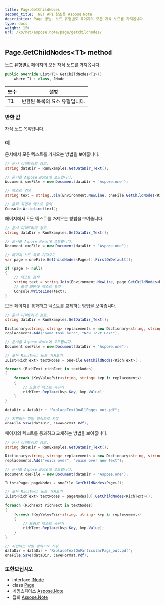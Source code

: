 ```yaml
---
title: Page.GetChildNodes
second_title: .NET API 참조용 Aspose.Note
description: Page 방법. 노드 유형별로 페이지의 모든 자식 노드를 가져옵니다.
type: docs
weight: 150
url: /ko/net/aspose.note/page/getchildnodes/
---
```

## Page.GetChildNodes&lt;T1&gt; method

노드 유형별로 페이지의 모든 자식 노드를 가져옵니다.

```csharp
public override List<T1> GetChildNodes<T1>()
    where T1 : class, INode
```

| 모수 | 설명 |
| --- | --- |
| T1 | 반환된 목록의 요소 유형입니다. |

### 반환 값

자식 노드 목록입니다.

### 예

문서에서 모든 텍스트를 가져오는 방법을 보여줍니다.

```csharp
// 문서 디렉토리의 경로.
string dataDir = RunExamples.GetDataDir_Text();

// 문서를 Aspose.Note에 로드합니다.
Document oneFile = new Document(dataDir + "Aspose.one");

// 텍스트 검색
string text = string.Join(Environment.NewLine, oneFile.GetChildNodes<RichText>().Select(e => e.Text)) + Environment.NewLine;

// 출력 화면에 텍스트 출력
Console.WriteLine(text);
```

페이지에서 모든 텍스트를 가져오는 방법을 보여줍니다.

```csharp
// 문서 디렉토리의 경로.
string dataDir = RunExamples.GetDataDir_Text();

// 문서를 Aspose.Note에 로드합니다.
Document oneFile = new Document(dataDir + "Aspose.one");

// 페이지 노드 목록 가져오기
var page = oneFile.GetChildNodes<Page>().FirstOrDefault();

if (page != null)
{
    // 텍스트 검색
    string text = string.Join(Environment.NewLine, page.GetChildNodes<RichText>().Select(e => e.Text)) + Environment.NewLine;
    // 출력 화면에 텍스트 출력
    Console.WriteLine(text);
}
```

모든 페이지를 통과하고 텍스트를 교체하는 방법을 보여줍니다.

```csharp
// 문서 디렉토리의 경로.
string dataDir = RunExamples.GetDataDir_Text();

Dictionary<string, string> replacements = new Dictionary<string, string>();
replacements.Add("Some task here", "New Text Here");

// 문서를 Aspose.Note에 로드합니다.
Document oneFile = new Document(dataDir + "Aspose.one");

// 모든 RichText 노드 가져오기
IList<RichText> textNodes = oneFile.GetChildNodes<RichText>();

foreach (RichText richText in textNodes)
{
    foreach (KeyValuePair<string, string> kvp in replacements)
    {
        // 도형의 텍스트 바꾸기
        richText.Replace(kvp.Key, kvp.Value);
    }
}

dataDir = dataDir + "ReplaceTextOnAllPages_out.pdf";

// 지원되는 파일 형식으로 저장
oneFile.Save(dataDir, SaveFormat.Pdf);
```

페이지의 텍스트를 통과하고 교체하는 방법을 보여줍니다.

```csharp
// 문서 디렉토리의 경로.
string dataDir = RunExamples.GetDataDir_Text();

Dictionary<string, string> replacements = new Dictionary<string, string>();
replacements.Add("voice over", "voice over new text");

// 문서를 Aspose.Note에 로드합니다.
Document oneFile = new Document(dataDir + "Aspose.one");

IList<Page> pageNodes = oneFile.GetChildNodes<Page>();

// 모든 RichText 노드 가져오기
IList<RichText> textNodes = pageNodes[0].GetChildNodes<RichText>();

foreach (RichText richText in textNodes)
{
    foreach (KeyValuePair<string, string> kvp in replacements)
    {
        // 도형의 텍스트 바꾸기
        richText.Replace(kvp.Key, kvp.Value);
    }
}

// 지원되는 파일 형식으로 저장
dataDir = dataDir + "ReplaceTextOnParticularPage_out.pdf";
oneFile.Save(dataDir, SaveFormat.Pdf);
```

### 또한보십시오

* interface [INode](../../inode/)
* class [Page](../)
* 네임스페이스 [Aspose.Note](../../page/)
* 집회 [Aspose.Note](../../../)


